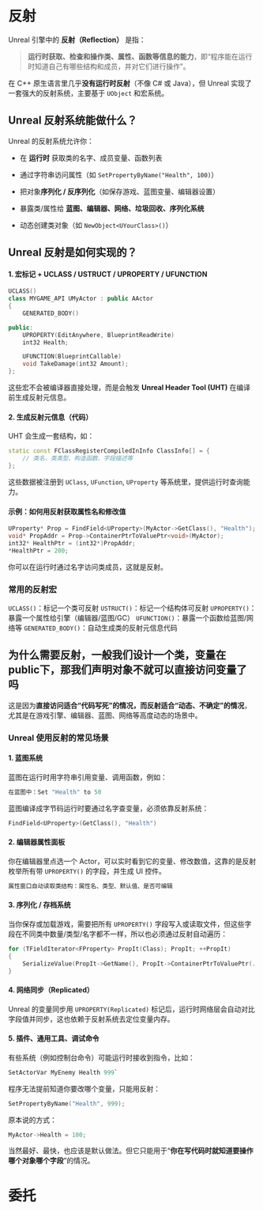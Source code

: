 # 反射
Unreal 引擎中的 **反射（Reflection）** 是指：

> **运行时获取、检查和操作类、属性、函数等信息的能力**，即“程序能在运行时知道自己有哪些结构和成员，并对它们进行操作”。

在 C++ 原生语言里几乎**没有运行时反射**（不像 C# 或 Java），但 Unreal 实现了一套强大的反射系统，主要基于 `UObject` 和宏系统。

## Unreal 反射系统能做什么？

Unreal 的反射系统允许你：

-   在 **运行时** 获取类的名字、成员变量、函数列表
    
-   通过字符串访问属性（如 `SetPropertyByName("Health", 100)`）
    
-   把对象**序列化 / 反序列化**（如保存游戏、蓝图变量、编辑器设置）
    
-   暴露类/属性给 **蓝图、编辑器、网络、垃圾回收、序列化系统**
    
-   动态创建类对象（如 `NewObject<UYourClass>()`）

## Unreal 反射是如何实现的？

#### 1. 宏标记 + UCLASS / USTRUCT / UPROPERTY / UFUNCTION

```cpp
UCLASS()
class MYGAME_API UMyActor : public AActor
{
    GENERATED_BODY()

public:
    UPROPERTY(EditAnywhere, BlueprintReadWrite)
    int32 Health;

    UFUNCTION(BlueprintCallable)
    void TakeDamage(int32 Amount);
};
```
这些宏不会被编译器直接处理，而是会触发 **Unreal Header Tool (UHT)** 在编译前生成反射元信息。

#### 2. 生成反射元信息（代码）

UHT 会生成一套结构，如：
```cpp
static const FClassRegisterCompiledInInfo ClassInfo[] = {
    // 类名、类类型、构造函数、字段描述等
};
```
这些数据被注册到 `UClass`, `UFunction`, `UProperty` 等系统里，提供运行时查询能力。

#### 示例：如何用反射获取属性名和修改值
```cpp
UProperty* Prop = FindField<UProperty>(MyActor->GetClass(), "Health");
void* PropAddr = Prop->ContainerPtrToValuePtr<void>(MyActor);
int32* HealthPtr = (int32*)PropAddr;
*HealthPtr = 200;
```
你可以在运行时通过名字访问类成员，这就是反射。

### 常用的反射宏

`UCLASS()`：标记一个类可反射
`USTRUCT()`：标记一个结构体可反射
`UPROPERTY()`：暴露一个属性给引擎（编辑器/蓝图/GC）
`UFUNCTION()`：暴露一个函数给蓝图/网络等
`GENERATED_BODY()`：自动生成类的反射元信息代码

## 为什么需要反射，一般我们设计一个类，变量在public下，那我们声明对象不就可以直接访问变量了吗

这是因为**直接访问适合“代码写死”的情况，而反射适合“动态、不确定”的情况**，尤其是在游戏引擎、编辑器、蓝图、网络等高度动态的场景中。
### Unreal 使用反射的常见场景

#### 1. **蓝图系统**

蓝图在运行时用字符串引用变量、调用函数，例如：
```cpp
在蓝图中：Set "Health" to 50
```
蓝图编译成字节码运行时要通过名字查变量，必须依靠反射系统：
```cpp
FindField<UProperty>(GetClass(), "Health")
```
#### 2. **编辑器属性面板**

你在编辑器里点选一个 Actor，可以实时看到它的变量、修改数值，这靠的是反射枚举所有带 `UPROPERTY()` 的字段，并生成 UI 控件。
```cpp
属性窗口自动读取类结构：属性名、类型、默认值、是否可编辑
```
#### 3. **序列化 / 存档系统**

当你保存或加载游戏，需要把所有 `UPROPERTY()` 字段写入或读取文件，但这些字段在不同类中数量/类型/名字都不一样，所以也必须通过反射自动遍历：
```cpp
for (TFieldIterator<FProperty> PropIt(Class); PropIt; ++PropIt)
{
    SerializeValue(PropIt->GetName(), PropIt->ContainerPtrToValuePtr(...));
}
```
#### 4. **网络同步（Replicated）**

Unreal 的变量同步用 `UPROPERTY(Replicated)` 标记后，运行时网络层会自动对比字段值并同步，这也依赖于反射系统去定位变量内存。


#### 5. **插件、通用工具、调试命令**

有些系统（例如控制台命令）可能运行时接收到指令，比如：
```cpp
SetActorVar MyEnemy Health 999`
```

程序无法提前知道你要改哪个变量，只能用反射：

```cpp
SetPropertyByName("Health", 999);
```

原本说的方式：
```cpp
MyActor->Health = 100;
```
当然最好、最快，也应该是默认做法。但它只能用于“**你在写代码时就知道要操作哪个对象哪个字段**”的情况。


# 委托

<!--stackedit_data:
eyJoaXN0b3J5IjpbMTUyMjQzMDM3NSwxNTI4MDI0ODgwXX0=
-->